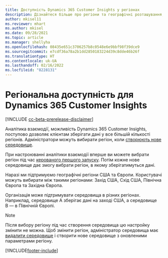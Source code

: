 ```yaml
---
title: Доступність Dynamics 365 Customer Insights у регіонах
description: Дізнайтеся більше про регіони та географічні розташування, на які розгортається служба.
author: mkisel11
ms.reviewer: mhart
ms.author: mkisel
ms.date: 09/28/2021
ms.topic: article
ms.manager: shellyha
ms.openlocfilehash: 08435e651c3706257b8c0548e6e9bbf98f39dce9
ms.sourcegitcommit: e7cdf36a78a2b1dd2850183224d39c8dde46b26f
ms.translationtype: HT
ms.contentlocale: uk-UA
ms.lasthandoff: 02/16/2022
ms.locfileid: "8228131"
---
```

# <a name="regional-availability-for-dynamics-365-customer-insights"></a>Регіональна доступність для Dynamics 365 Customer Insights

[!INCLUDE [cc-beta-prerelease-disclaimer](includes/cc-beta-prerelease-disclaimer.md)]

Аналітика взаємодії, можливість Dynamics 365 Customer Insights, поступово дозволяє клієнтам зберігати дані у все більшій кількості регіонів. Адміністратори можуть вибирати регіон, коли [створюють нове середовище](create-new-environment.md). 

При настроюванні аналітики взаємодії вперше ви можете вибрати регіон під час [керованого першого запуску](quickstart.md). Потім кожне нове середовище дає змогу вибрати регіон, в якому зберігатимуться дані.

Наразі ми підтримуємо географічні регіони США та Європи. Користувачі можуть вибирати між такими регіонами: Захід США, Схід США, Північна Європа та Західна Європа.

Організація може підтримувати середовища в різних регіонах. Наприклад, середовище А зберігає дані на заході США, а середовище В — в Північній Європі.

> [!NOTE]
> Після вибору регіону під час створення середовища цю настройку змінити не можна. Щоб змінити регіон, адміністратор середовища має [видалити середовище](manage-environments-workspaces.md#delete-an-environment) і створити нове середовище з оновленими параметрами регіону.


[!INCLUDE[footer-include](../includes/footer-banner.md)]

